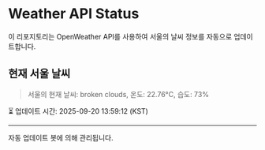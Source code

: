 
# Weather API Status

이 리포지토리는 OpenWeather API를 사용하여 서울의 날씨 정보를 자동으로 업데이트합니다.

## 현재 서울 날씨
> 서울의 현재 날씨: broken clouds, 온도: 22.76°C, 습도: 73%

⏳ 업데이트 시간: 2025-09-20 13:59:12 (KST)

---
자동 업데이트 봇에 의해 관리됩니다.
